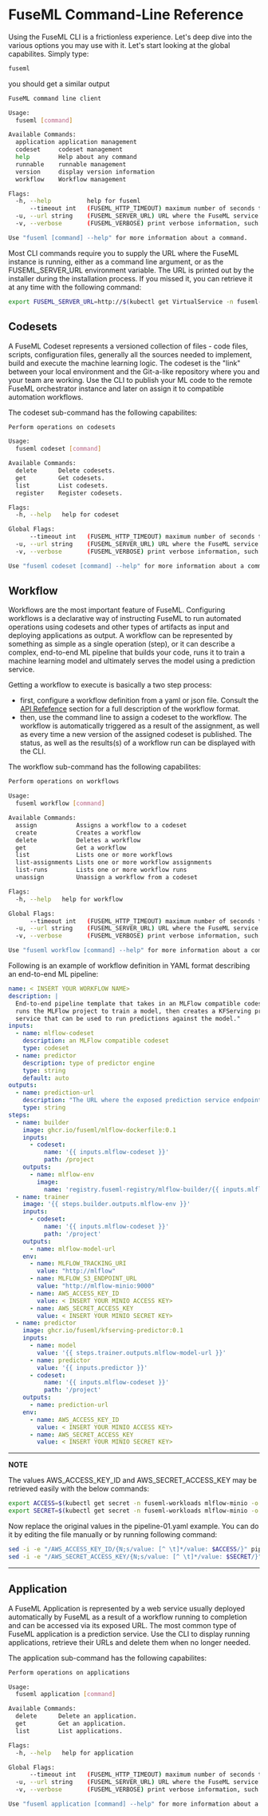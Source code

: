 # FuseML Command-Line Reference

Using the FuseML CLI is a frictionless experience. Let's deep dive into the various options you may use with it.
Let's start looking at the global capabilites. Simply type:

```bash
fuseml
```

you should get a similar output

```bash
FuseML command line client

Usage:
  fuseml [command]

Available Commands:
  application application management
  codeset     codeset management
  help        Help about any command
  runnable    runnable management
  version     display version information
  workflow    Workflow management

Flags:
  -h, --help          help for fuseml
      --timeout int   (FUSEML_HTTP_TIMEOUT) maximum number of seconds to wait for response (default 30)
  -u, --url string    (FUSEML_SERVER_URL) URL where the FuseML service is running
  -v, --verbose       (FUSEML_VERBOSE) print verbose information, such as HTTP request and response details

Use "fuseml [command] --help" for more information about a command.
```

Most CLI commands require you to supply the URL where the FuseML instance is running, either as a command line argument,
or as the FUSEML_SERVER_URL environment variable. The URL is printed out by the installer during the installation process.
If you missed it, you can retrieve it at  any time with the following command:

```bash
export FUSEML_SERVER_URL=http://$(kubectl get VirtualService -n fuseml-core fuseml-core -o jsonpath="{.spec.hosts[0]}")
```

## Codesets

A FuseML Codeset represents a versioned collection of files - code files, scripts, configuration files, generally all the sources needed to implement, build and execute the machine learning logic. The codeset is the "link" between your local environment and the Git-a-like repository where you and your team are working. Use the CLI to publish your ML code to the remote FuseML orchestrator instance and later on assign it to compatible automation workflows.

The codeset sub-command has the following capabilites:

```bash
Perform operations on codesets

Usage:
  fuseml codeset [command]

Available Commands:
  delete      Delete codesets.
  get         Get codesets.
  list        List codesets.
  register    Register codesets.

Flags:
  -h, --help   help for codeset

Global Flags:
      --timeout int   (FUSEML_HTTP_TIMEOUT) maximum number of seconds to wait for response (default 30)
  -u, --url string    (FUSEML_SERVER_URL) URL where the FuseML service is running
  -v, --verbose       (FUSEML_VERBOSE) print verbose information, such as HTTP request and response details

Use "fuseml codeset [command] --help" for more information about a command.
```

## Workflow

Workflows are the most important feature of FuseML. Configuring workflows is a declarative way of instructing FuseML
to run automated operations using codesets and other types of artifacts as input and deploying applications as output.
A workflow can be represented by something as simple as a single operation (step), or it can describe a complex, end-to-end
ML pipeline that builds your code, runs it to train a machine learning model and ultimately serves the model
using a prediction service.

Getting a workflow to execute is basically a two step process:

- first, configure a workflow definition from a yaml or json file. Consult the [API Refefence](api.md) section for a
full description of the workflow format.
- then, use the command line to assign a codeset to the workflow. The workflow is automatically triggered as a result of the
assignment, as well as every time a new version of the assigned codeset is published. The status, as well as the results(s)
of a workflow run can be displayed with the CLI.

The workflow sub-command has the following capabilites:

```bash
Perform operations on workflows

Usage:
  fuseml workflow [command]

Available Commands:
  assign           Assigns a workflow to a codeset
  create           Creates a workflow
  delete           Deletes a workflow
  get              Get a workflow
  list             Lists one or more workflows
  list-assignments Lists one or more workflow assignments
  list-runs        Lists one or more workflow runs
  unassign         Unassign a workflow from a codeset

Flags:
  -h, --help   help for workflow

Global Flags:
      --timeout int   (FUSEML_HTTP_TIMEOUT) maximum number of seconds to wait for response (default 30)
  -u, --url string    (FUSEML_SERVER_URL) URL where the FuseML service is running
  -v, --verbose       (FUSEML_VERBOSE) print verbose information, such as HTTP request and response details

Use "fuseml workflow [command] --help" for more information about a command.
```

Following is an example of workflow definition in YAML format describing an end-to-end ML pipeline:

```yml
name: < INSERT YOUR WORKFLOW NAME>
description: |
  End-to-end pipeline template that takes in an MLFlow compatible codeset,
  runs the MLFlow project to train a model, then creates a KFServing prediction
  service that can be used to run predictions against the model."
inputs:
  - name: mlflow-codeset
    description: an MLFlow compatible codeset
    type: codeset
  - name: predictor
    description: type of predictor engine
    type: string
    default: auto
outputs:
  - name: prediction-url
    description: "The URL where the exposed prediction service endpoint can be contacted to run predictions."
    type: string
steps:
  - name: builder
    image: ghcr.io/fuseml/mlflow-dockerfile:0.1
    inputs:
      - codeset:
          name: '{{ inputs.mlflow-codeset }}'
          path: /project
    outputs:
      - name: mlflow-env
        image:
          name: 'registry.fuseml-registry/mlflow-builder/{{ inputs.mlflow-codeset.name }}:{{ inputs.mlflow-codeset.version }}'
  - name: trainer
    image: '{{ steps.builder.outputs.mlflow-env }}'
    inputs:
      - codeset:
          name: '{{ inputs.mlflow-codeset }}'
          path: '/project'
    outputs:
      - name: mlflow-model-url
    env:
      - name: MLFLOW_TRACKING_URI
        value: "http://mlflow"
      - name: MLFLOW_S3_ENDPOINT_URL
        value: "http://mlflow-minio:9000"
      - name: AWS_ACCESS_KEY_ID
        value: < INSERT YOUR MINIO ACCESS KEY>
      - name: AWS_SECRET_ACCESS_KEY
        value: < INSERT YOUR MINIO SECRET KEY>
  - name: predictor
    image: ghcr.io/fuseml/kfserving-predictor:0.1
    inputs:
      - name: model
        value: '{{ steps.trainer.outputs.mlflow-model-url }}'
      - name: predictor
        value: '{{ inputs.predictor }}'
      - codeset:
          name: '{{ inputs.mlflow-codeset }}'
          path: '/project'
    outputs:
      - name: prediction-url
    env:
      - name: AWS_ACCESS_KEY_ID
        value: < INSERT YOUR MINIO ACCESS KEY>
      - name: AWS_SECRET_ACCESS_KEY
        value: < INSERT YOUR MINIO SECRET KEY>

```

---
**NOTE**

The values AWS_ACCESS_KEY_ID and AWS_SECRET_ACCESS_KEY may be retrieved easily with the below commands:

```bash
export ACCESS=$(kubectl get secret -n fuseml-workloads mlflow-minio -o json| jq -r '.["data"]["accesskey"]' | base64 -d)
export SECRET=$(kubectl get secret -n fuseml-workloads mlflow-minio -o json| jq -r '.["data"]["secretkey"]' | base64 -d)
```

Now replace the original values in the pipeline-01.yaml example. You can do it by editing the file manually or by running following command:

```bash
sed -i -e "/AWS_ACCESS_KEY_ID/{N;s/value: [^ \t]*/value: $ACCESS/}" pipelines/pipeline-01.yaml
sed -i -e "/AWS_SECRET_ACCESS_KEY/{N;s/value: [^ \t]*/value: $SECRET/}" pipelines/pipeline-01.yaml
```

---

## Application

A FuseML Application is represented by a web service usually deployed automatically by FuseML as a result
of a workflow running to completion and can be accessed via its exposed URL. The most common type of FuseML
application is a prediction service. Use the CLI to display running applications, retrieve their URLs and
delete them when no longer needed.

The application sub-command has the following capabilites:

```bash
Perform operations on applications

Usage:
  fuseml application [command]

Available Commands:
  delete      Delete an application.
  get         Get an application.
  list        List applications.

Flags:
  -h, --help   help for application

Global Flags:
      --timeout int   (FUSEML_HTTP_TIMEOUT) maximum number of seconds to wait for response (default 30)
  -u, --url string    (FUSEML_SERVER_URL) URL where the FuseML service is running
  -v, --verbose       (FUSEML_VERBOSE) print verbose information, such as HTTP request and response details

Use "fuseml application [command] --help" for more information about a command.
```
